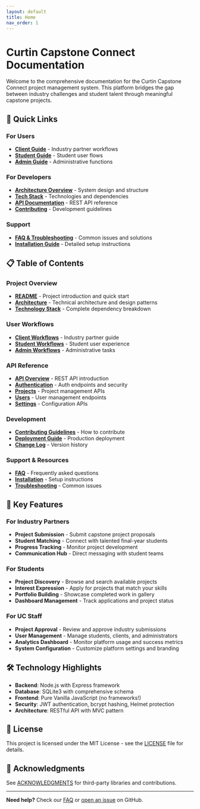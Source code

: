 ```yaml
---
layout: default
title: Home
nav_order: 1
---
```


# Curtin Capstone Connect Documentation

Welcome to the comprehensive documentation for the Curtin Capstone Connect project management system. This platform bridges the gap between industry challenges and student talent through meaningful capstone projects.

## 🚀 Quick Links

### For Users
- [**Client Guide**](workflows/client-guide.md) - Industry partner workflows
- [**Student Guide**](workflows/student-guide.md) - Student user flows  
- [**Admin Guide**](workflows/admin-guide.md) - Administrative functions

### For Developers
- [**Architecture Overview**](architecture.md) - System design and structure
- [**Tech Stack**](tech-stack.md) - Technologies and dependencies
- [**API Documentation**](api/README.md) - REST API reference
- [**Contributing**](CONTRIBUTING.md) - Development guidelines

### Support
- [**FAQ & Troubleshooting**](support/faq.md) - Common issues and solutions
- [**Installation Guide**](support/installation.md) - Detailed setup instructions

## 📋 Table of Contents

### Project Overview
- [**README**](README.md) - Project introduction and quick start
- [**Architecture**](architecture.md) - Technical architecture and design patterns
- [**Technology Stack**](tech-stack.md) - Complete dependency breakdown

### User Workflows
- [**Client Workflows**](workflows/client-guide.md) - Industry partner guide
- [**Student Workflows**](workflows/student-guide.md) - Student user experience
- [**Admin Workflows**](workflows/admin-guide.md) - Administrative tasks

### API Reference
- [**API Overview**](api/README.md) - REST API introduction
- [**Authentication**](api/authentication.md) - Auth endpoints and security
- [**Projects**](api/projects.md) - Project management APIs
- [**Users**](api/users.md) - User management endpoints
- [**Settings**](api/settings.md) - Configuration APIs

### Development
- [**Contributing Guidelines**](CONTRIBUTING.md) - How to contribute
- [**Deployment Guide**](deployment.md) - Production deployment
- [**Change Log**](CHANGELOG.md) - Version history

### Support & Resources
- [**FAQ**](support/faq.md) - Frequently asked questions
- [**Installation**](support/installation.md) - Setup instructions
- [**Troubleshooting**](support/troubleshooting.md) - Common issues

## 🎯 Key Features

### For Industry Partners
- **Project Submission** - Submit capstone project proposals
- **Student Matching** - Connect with talented final-year students
- **Progress Tracking** - Monitor project development
- **Communication Hub** - Direct messaging with student teams

### For Students
- **Project Discovery** - Browse and search available projects
- **Interest Expression** - Apply for projects that match your skills
- **Portfolio Building** - Showcase completed work in gallery
- **Dashboard Management** - Track applications and project status

### For UC Staff
- **Project Approval** - Review and approve industry submissions
- **User Management** - Manage students, clients, and administrators
- **Analytics Dashboard** - Monitor platform usage and success metrics
- **System Configuration** - Customize platform settings and branding

## 🛠️ Technology Highlights

- **Backend**: Node.js with Express framework
- **Database**: SQLite3 with comprehensive schema
- **Frontend**: Pure Vanilla JavaScript (no frameworks!)
- **Security**: JWT authentication, bcrypt hashing, Helmet protection
- **Architecture**: RESTful API with MVC pattern

## 📝 License

This project is licensed under the MIT License - see the [LICENSE](../LICENSE.md) file for details.

## 🙏 Acknowledgments

See [ACKNOWLEDGMENTS](../ACKNOWLEDGMENTS.md) for third-party libraries and contributions.

---

**Need help?** Check our [FAQ](support/faq.md) or [open an issue](https://github.com/michael-borck/capstone-connect/issues) on GitHub.